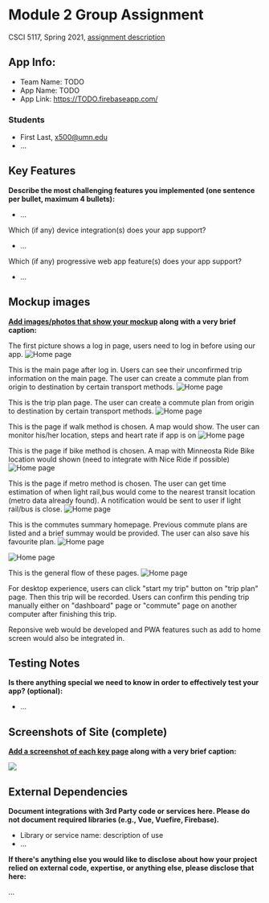# Module 2 Group Assignment

CSCI 5117, Spring 2021, [assignment description](https://canvas.umn.edu/courses/217951/pages/project-2)

## App Info:

* Team Name: TODO
* App Name: TODO
* App Link: <https://TODO.firebaseapp.com/>

### Students

* First Last, x500@umn.edu
* ...


## Key Features

**Describe the most challenging features you implemented
(one sentence per bullet, maximum 4 bullets):**

* ...

Which (if any) device integration(s) does your app support?

* ...

Which (if any) progressive web app feature(s) does your app support?

* ...



## Mockup images

**[Add images/photos that show your mockup](https://stackoverflow.com/questions/10189356/how-to-add-screenshot-to-readmes-in-github-repository) along with a very brief caption:**



The first picture shows a log in page, users need to log in before using our app.
![Home page](/MockUp/p1.png?raw=true)

This is the main page after log in. Users can see their unconfirmed trip information on the main page. The user can create a commute plan from origin to destination by certain transport methods.
![Home page](/MockUp/p2.png?raw=true)



This is the trip plan page. The user can create a commute plan from origin to destination by certain transport methods.
![Home page](/MockUp/p3.png?raw=true)



This is the page if walk method is chosen. A map would show. The user can monitor his/her location, steps and heart rate if app is on
![Home page](/MockUp/p4.png?raw=true)



This is the page if bike method is chosen. A map with Minneosta Ride Bike location would shown (need to integrate with Nice Ride if possible)
![Home page](/MockUp/p5.png?raw=true)



This is the page if metro method is chosen. The user can get time estimation of when light rail,bus would come to the nearest transit location (metro data already found). A notification would be sent to user if light rail/bus is close.
![Home page](/MockUp/p6.png?raw=true)


This is the commutes summary homepage. Previous commute plans are listed and a brief summay would be provided. The user can also save his favourite plan.
![Home page](/MockUp/p7.png?raw=true)

![Home page](/MockUp/p8.png?raw=true)

This is the general flow of these pages.
![Home page](/MockUp/flow.png?raw=true)

For desktop experience, users can click "start my trip" button on "trip plan" page. Then this trip will be recorded. Users can confirm this pending trip manually either on "dashboard" page or "commute" page on another computer after finishing this trip.

Reponsive web would be developed and PWA features such as add to home screen would also be integrated in.

## Testing Notes

**Is there anything special we need to know in order to effectively test your app? (optional):**

* ...



## Screenshots of Site (complete)

**[Add a screenshot of each key page](https://stackoverflow.com/questions/10189356/how-to-add-screenshot-to-readmes-in-github-repository)
along with a very brief caption:**

![](https://media.giphy.com/media/o0vwzuFwCGAFO/giphy.gif)



## External Dependencies

**Document integrations with 3rd Party code or services here.
Please do not document required libraries (e.g., Vue, Vuefire, Firebase).**

* Library or service name: description of use
* ...

**If there's anything else you would like to disclose about how your project
relied on external code, expertise, or anything else, please disclose that
here:**

...

